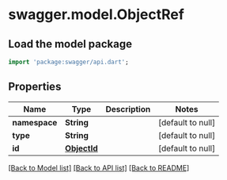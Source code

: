 # swagger.model.ObjectRef

## Load the model package
```dart
import 'package:swagger/api.dart';
```

## Properties
Name | Type | Description | Notes
------------ | ------------- | ------------- | -------------
**namespace** | **String** |  | [default to null]
**type** | **String** |  | [default to null]
**id** | [**ObjectId**](ObjectId.md) |  | [default to null]

[[Back to Model list]](../README.md#documentation-for-models) [[Back to API list]](../README.md#documentation-for-api-endpoints) [[Back to README]](../README.md)

